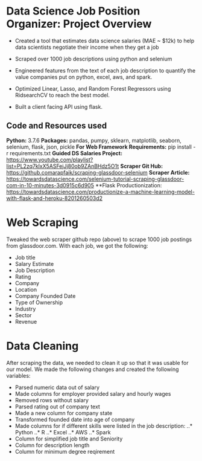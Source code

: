 # Data Science Job Position Organizer: Project Overview

* Created a tool that estimates data science salaries (MAE ~ $12k) to help data scientists negotiate their income when they get a job

* Scraped over 1000 job descriptions using python and selenium

* Engineered features from the text of each job description to quantify the value companies put on python, excel, aws, and spark.

* Optimized Linear, Lasso, and Random Forest Regressors using RidsearchCV to reach the best model.

* Built a client facing API using flask.

## Code and Resources used
**Python:** 3.7.6
**Packages:** pandas, pumpy, sklearn, matplotlib, seaborn, selenium, flask, json, pickle
**For Web Framework Requirements:** pip install -r requirements.txt
**Guided DS Salaries Project:** https://www.youtube.com/playlist?list=PL2zq7klxX5ASFejJj80ob9ZAnBHdz5O1t
**Scraper Git Hub:** https://github.comarapfaik/scraping-glassdoor-selenium
**Scraper Article:** https://towardsdatascience.com/selenium-tutorial-scraping-glassdoor-com-in-10-minutes-3d0915c6d905
**Flask Productionization: https://towardsdatascience.com/productionize-a-machine-learning-model-with-flask-and-heroku-8201260503d2

# Web Scraping

Tweaked the web scraper github repo (above) to scrape 1000 job postings from glassdoor.com. With each job, we got the following:

* Job title
* Salary Estimate
* Job Description
* Rating
* Company
* Location
* Company Founded Date
* Type of Ownership
* Industry
* Sector
* Revenue

# Data Cleaning

After scraping the data, we needed to clean it up so that it was usable for our model.  We made the following changes and created the following variables:

* Parsed numeric data out of salary
* Made columns for employer provided salary and hourly wages
* Removed rows without salary
* Parsed rating out of company text
* Made a new column for company state
* Transformed founded date into age of company
* Made columns for if different skills were listed in the job description:
..* Python
..* R
..* Excel
..* AWS
..* Spark
* Column for simplified job title and Seniority
* Column for description length
* Column for minimum degree reqirement
